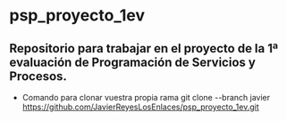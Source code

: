 # psp_proyecto_1ev
Repositorio para trabajar en el proyecto de la 1ª evaluación de Programación de Servicios y Procesos.
-----------------------------------------------------------------------------------------------------
- Comando para clonar vuestra propia rama
    git clone --branch javier https://github.com/JavierReyesLosEnlaces/psp_proyecto_1ev.git
